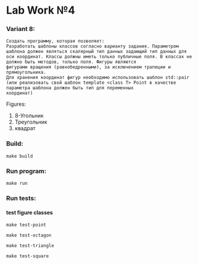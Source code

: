 # Lab Work №4

### Variant 8:

```
Создать программу, которая позволяет:
Разработать шаблоны классов согласно варианту задания. Параметром шаблона должен являться скалярный тип данных задающий тип данных для оси координат. Классы должны иметь только публичные поля. В классах не должно быть методов, только поля. Фигуры являются
фигурами вращения (равнобедренными), за исключением трапеции и прямоугольника.
Для хранения координат фигур необходимо использовать шаблон std::pair (или реализовать свой шаблон template <class T> Point в качестве параметра шаблона должен быть тип для переменных
координат)
```

Figures:
1) 8-Угольник
2) Треугольник
3) квадрат

### Build:
```
make build
```

### Run program:
```
make run
```
### Run tests:

#### test figure classes
```
make test-point

make test-octagon

make test-triangle

make test-square
```

